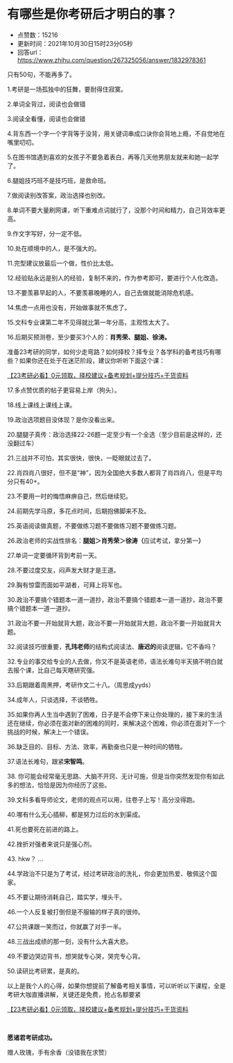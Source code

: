 # 有哪些是你考研后才明白的事？
- 点赞数：15216
- 更新时间：2021年10月30日15时23分05秒
- 回答url：https://www.zhihu.com/question/267325056/answer/1832978361
<body>
 <p data-pid="15kIFDpO">只有50句，不能再多了。</p>
 <p data-pid="oZa5Q9pu">1.考研是一场孤独中的狂舞，要耐得住寂寞。</p>
 <p data-pid="pPFSkRc7">2.单词全背过，阅读也会做错</p>
 <p data-pid="mTCV5_5r">3.阅读全看懂，阅读也会做错</p>
 <p data-pid="NizZgNfq">4.背东西一个字一个字背等于没背，用关键词串成口诀你会背地上瘾，不自觉地在嘴里叨叨。</p>
 <p data-pid="UX9446FZ">5.在图书馆遇到喜欢的女孩子不要急着表白，再等几天他男朋友就来和她一起学了。</p>
 <p data-pid="IuhvT7dh">6.腿姐技巧班不是技巧班，是救命班。</p>
 <p data-pid="XjYoGw63">7.做阅读别改答案，政治选择也别改。</p>
 <p data-pid="_xVAuA9O">8.单词不要大量刷网课，听下重难点词就行了，没那个时间和精力，自己背效率更高。</p>
 <p data-pid="_1e5LlZV">9.作文字写好，分一定不低。</p>
 <p data-pid="LSeHo35f">10.处在顺境中的人，是不强大的。</p>
 <p data-pid="UO4eMy9O">11.完型建议放最后一个做，性价比太低。</p>
 <p data-pid="ANHzgWor">12.经验贴永远是别人的经验，复制不来的，作为参考即可，要进行个人化改造。</p>
 <p data-pid="bwZKpaAS">13.不要羡慕早起的人，不要羡慕晚睡的人，自己去做就能消除危机感。</p>
 <p data-pid="ZQPYNyce">14.焦虑一点用也没有，开始做事就不焦虑了。</p>
 <p data-pid="s-35PHcr">15.文科专业课第二年不见得就比第一年分高，主观性太大了。</p>
 <p data-pid="VWOiSeNt">16.后期买预测卷，至少要买3个人的：<b>肖秀荣、腿姐、徐涛。</b></p>
 <p data-pid="mkMOA67b">准备23考研的同学，如何少走弯路？如何择校？择专业？各学科的备考技巧有哪些？如果你还在处于在迷茫阶段，建议你听听下面这个课：</p><a data-draft-node="block" data-draft-type="link-card" href="https://xg.zhihu.com/plugin/cf8fc29868bcf839aa8cbc5823a38053?BIZ=ECOMMERCE" class="internal">【23考研必看】0元领取，择校建议+备考规划+提分技巧+干货资料</a>
 <p data-pid="dOP7RQYV">17.多点赞优质的帖子更容易上岸（狗头）。</p>
 <p data-pid="Fp_7xoL2">18.线上课线上课线上课。</p>
 <p data-pid="KJLIWfq8">19.政治选项题目没体现？是你没看出来。</p>
 <p data-pid="s9StoNiB">20.腿腿子真传：政治选择22-26题一定至少有一个全选（至少目前是这样的，还没翻过车）</p>
 <p data-pid="Xq_Bh9sh">21.三战并不可怕，其实很快，很快，一眨眼就过去了。</p>
 <p data-pid="GqkXhKUe">22.肖四肖八很好，但不是“神”，因为全国绝大多数人都背了肖四肖八，但是平均分只有40+。</p>
 <p data-pid="4L4ufe4k">23.不要用一时的悔悟麻痹自己，然后继续犯。</p>
 <p data-pid="JrvF3JCG">24.前期先学马原，多花点时间，后期抱佛脚来不及。</p>
 <p data-pid="nWlNjDF-">25.英语阅读做真题，不要做练习题不要做练习题不要做练习题。</p>
 <p data-pid="lPXYqFHp">26.政治老师的实战性排名：<b>腿姐＞肖秀荣＞徐涛（</b>应试考试，拿分第一<b>）</b></p>
 <p data-pid="IAGC9KRm">27.单词一定要循环背到考前一天。</p>
 <p data-pid="dllmn6uN">28.不要过度交友，闷声发大财才是王道。</p>
 <p data-pid="yzP7KxTe">29.胸有惊雷而面如平湖者，可拜上将军也。</p>
 <p data-pid="43Ge7e0j">30.政治不要搞个错题本一道一道抄，政治不要搞个错题本一道一道抄，政治不要搞个错题本一道一道抄。</p>
 <p data-pid="B2hVsKSD">31.政治不要一开始就背大题，政治不要一开始就背大题，政治不要一开始就背大题。</p>
 <p data-pid="xwVvdGMx">32.阅读技巧很重要，<b>孔玮老师</b>的结构式阅读法、<b>唐迟的</b>阅读逻辑，它不香吗？</p>
 <p data-pid="5otOxlxu">32.专业的事交给专业的人去做，你又不是英语老师，语法长难句半天搞不明白就去报个课，比自己每天瞎研究强。</p>
 <p data-pid="E9MCmWRU">33.后期跟着周黑押，考研作文二十八。（周思成yyds）</p>
 <p data-pid="w4RjdM5P">34.成年人，只谈选择，不谈牺牲。</p>
 <p data-pid="nOUa74gD">35.如果你再人生当中遇到了困难，日子是不会停下来让你处理的，接下来的生活还在继续，你必须在面对新的困难的同时，来解决这个困难，你必须在面对下一个挑战的时候，解决上一个错误。</p>
 <p data-pid="jZzS9DSc">36.缺乏目的、目标、方法、效率，再勤奋也只是一种时间的牺牲。</p>
 <p data-pid="ssZz4J4P">37.语法长难句，跟紧<b>宋智鸣</b>。</p>
 <p data-pid="7KTWqqP7">38. 你可能会经常毫无思路、大脑不开窍、无计可施，但是当你突然发现你有如此多的想法，恰恰是因为你经历了这些。</p>
 <p data-pid="PwV6KX5p">39.文科多看导师论文，老师的观点可以用，往卷子上写！高分没得跑。</p>
 <p data-pid="QtA2cHLm">40.哪有什么无心插柳，都是努力过后的水到渠成。</p>
 <p data-pid="4UclbZfa">41.死也要死在前进的路上。</p>
 <p data-pid="wK_tDYXM">42.挫折对强者来说只是强心剂。</p>
 <p data-pid="wQ6O3msh">43. hkw？ ...</p>
 <p data-pid="cTn8JIkZ">44.学政治不只是为了考试，经过考研政治的洗礼，你会更加热爱、敬佩这个国家。</p>
 <p data-pid="4hqFnFeh">45.不要让期待消耗自己，踏实学，埋头干。</p>
 <p data-pid="XloLwJIt">46.一个人反复被打倒但是不服输的样子真的很帅。</p>
 <p data-pid="djjUtyi9">47.公共课跟一笑而过，你就赢了对手一半。</p>
 <p data-pid="P62jwETf">48.三战出成绩的那一刻，没有什么大喜大悲。</p>
 <p data-pid="IrTQhXBz">49.不要边哭边背书，想哭就专心哭，哭完专心背。</p>
 <p data-pid="RKbs7tuR">50.读研比考研累，是真的。</p>
 <p data-pid="9JKlUlrT">以上是我个人的心得，如果你想提前了解备考相关事情，可以听听以下课程，全是考研大咖直播讲解，关键还是免费，抢占名额要紧</p><a data-draft-node="block" data-draft-type="link-card" href="https://xg.zhihu.com/plugin/cf8fc29868bcf839aa8cbc5823a38053?BIZ=ECOMMERCE" class="internal">【23考研必看】0元领取，择校建议+备考规划+提分技巧+干货资料</a>
 <p><br></p>
 <p data-pid="Oi1H4-VX"><b>愿诸君考研成功。</b></p>
 <p data-pid="qlxDD37R">赠人玫瑰，手有余香（没错我在求赞）</p>
</body>